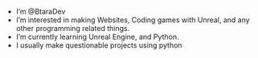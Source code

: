- I’m @BtaraDev
- I’m interested in making Websites, Coding games with Unreal, and any other programming related things.
- I’m currently learning Unreal Engine, and Python.
- I usually make questionable projects using python

<!---
BtaraDev/BtaraDev is a ✨ special ✨ repository because its `README.md` (this file) appears on your GitHub profile.
You can click the Preview link to take a look at your changes.
--->
